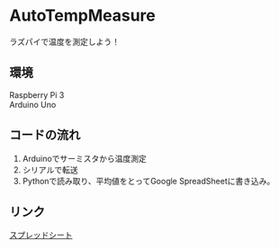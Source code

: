 # AutoTempMeasure
ラズパイで温度を測定しよう！

## 環境
Raspberry Pi 3  
Arduino Uno  

## コードの流れ
1. Arduinoでサーミスタから温度測定  
2. シリアルで転送  
3. Pythonで読み取り、平均値をとってGoogle SpreadSheetに書き込み。

## リンク
[スプレッドシート](https://docs.google.com/spreadsheets/d/1S71xmmjHUmxaegW_N2LZJ0jZKmFUfjjunEJbR1styAo/edit?usp=sharing)

